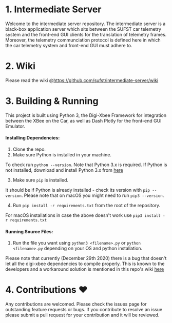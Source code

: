 # 1. Intermediate Server
Welcome to the intermediate server repository. The intermediate server is a black-box application server which sits between the SUFST car telemetry system and the front-end GUI clients for the translation of telemetry frames. Moreover, the telemetry communciation protocol is defined here in which the car telemetry system and front-end GUI must adhere to. 

# 2. Wiki
Please read the wiki @https://github.com/sufst/intermediate-server/wiki

# 3. Building & Running
This project is built using Python 3, the Digi-Xbee Framework for integration between the XBee on the Car, as well as Dash Plotly for the front-end GUI Emulator. 

#### Installing Dependencies: 

1. Clone the repo.
1. Make sure Python is installed in your machine. 

To check run `python --version`. Note that  Python 3.x is required. If Python is not installed, download and install Python 3.x from [here](https://www.python.org/)

3. Make sure `pip` is installed. 

It should be if Python is already installed - check its version with `pip --version`. Please note that on macOS you might need to run `pip3 --version`. 

4. Run `pip install -r requirements.txt` from the root of the repository. 

For macOS installations in case the above doesn't work use `pip3 install -r requirements.txt`

#### Running Source Files: 

1. Run the file you want using `python3 <filename>.py` or `python <filename>.py` depending on your OS and python installation. 
 

Please note that currently (December 29th 2020) there is a bug that doesn't let all the digi-xbee dependencies to compile properly. This is known to the developers and a workaround solution is mentioned in this repo's wiki [here](https://github.com/sufst/intermediate-server/wiki)

# 4. Contributions :heart:
Any contributions are welcomed. Please check the issues page for outstanding feature requests or bugs. If you contribute to resolve an issue please submit a pull request for your contribution and it will be reviewed.
